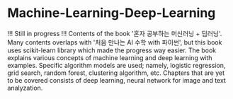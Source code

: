 # Machine-Learning-Deep-Learning
!!! Still in progress !!!
Contents of the book '혼자 공부하는 머신러닝 + 딥러닝'.
Many contents overlaps with '처음 만나는 AI 수학 with 파이썬', but this book uses scikit-learn library which made the progress way easier.
The book explains various concepts of machine learning and deep learning with examples.
Specific algorithm models are used; namely, logistic regression, grid search, random forest, clustering algorithm, etc.
Chapters that are yet to be covered consists of deep learning, neural network for image and text analyzation.
